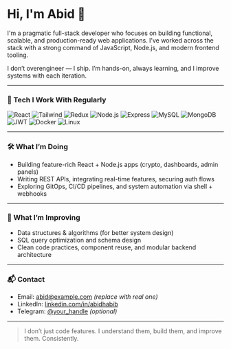 # Hi, I'm Abid 👋

I'm a pragmatic full-stack developer who focuses on building functional, scalable, and production-ready web applications. I’ve worked across the stack with a strong command of JavaScript, Node.js, and modern frontend tooling.

I don’t overengineer — I ship. I’m hands-on, always learning, and I improve systems with each iteration.

---

### 🔧 Tech I Work With Regularly

<p>
  <img alt="React" src="https://img.shields.io/badge/-React-45b8d8?style=flat-square&logo=react&logoColor=white" />
  <img alt="Tailwind" src="https://img.shields.io/badge/-Tailwind_CSS-38B2AC?style=flat-square&logo=tailwind-css&logoColor=white" />
  <img alt="Redux" src="https://img.shields.io/badge/-Redux-764ABC?style=flat-square&logo=redux&logoColor=white" />
  <img alt="Node.js" src="https://img.shields.io/badge/-Node.js-43853d?style=flat-square&logo=node.js&logoColor=white" />
  <img alt="Express" src="https://img.shields.io/badge/-Express-000000?style=flat-square&logo=express&logoColor=white" />
  <img alt="MySQL" src="https://img.shields.io/badge/-MySQL-4479A1?style=flat-square&logo=mysql&logoColor=white" />
  <img alt="MongoDB" src="https://img.shields.io/badge/-MongoDB-13aa52?style=flat-square&logo=mongodb&logoColor=white" />
  <img alt="JWT" src="https://img.shields.io/badge/-JWT-000000?style=flat-square&logo=jsonwebtokens&logoColor=white" />
  <img alt="Docker" src="https://img.shields.io/badge/-Docker-2496ED?style=flat-square&logo=docker&logoColor=white" />
  <img alt="Linux" src="https://img.shields.io/badge/-Linux-FCC624?style=flat-square&logo=linux&logoColor=black" />
</p>

---

### 🛠️ What I’m Doing

- Building feature-rich React + Node.js apps (crypto, dashboards, admin panels)
- Writing REST APIs, integrating real-time features, securing auth flows
- Exploring GitOps, CI/CD pipelines, and system automation via shell + webhooks
---

### 🧩 What I’m Improving

- Data structures & algorithms (for better system design)
- SQL query optimization and schema design
- Clean code practices, component reuse, and modular backend architecture

---

### 📬 Contact

- Email: abid@example.com *(replace with real one)*
- LinkedIn: [linkedin.com/in/abidhabib](https://www.linkedin.com/in/abid-h-b8056a242)
- Telegram: [@your_handle](#) *(optional)*

---

> I don’t just code features. I understand them, build them, and improve them. Consistently.
